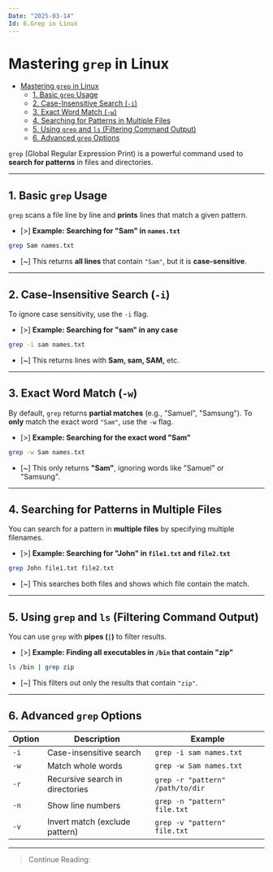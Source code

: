 ```yaml
---
Date: "2025-03-14"
Id: 6.Grep in Linux
---
```


# Mastering `grep` in Linux

<!--toc:start-->

- [Mastering `grep` in Linux](#mastering-grep-in-linux)
  - [1. Basic `grep` Usage](#1-basic-grep-usage)
  - [2. Case-Insensitive Search (`-i`)](#2-case-insensitive-search-i)
  - [3. Exact Word Match (`-w`)](#3-exact-word-match-w)
  - [4. Searching for Patterns in Multiple Files](#4-searching-for-patterns-in-multiple-files)
  - [5. Using `grep` and `ls` (Filtering Command Output)](#5-using-grep-and-ls-filtering-command-output)
  - [6. Advanced `grep` Options](#6-advanced-grep-options)
  <!--toc:end-->

`grep` (Global Regular Expression Print) is a powerful command used to **search for patterns** in files and directories.

---

## 1. Basic `grep` Usage

`grep` scans a file line by line and **prints** lines that match a given pattern.

- [>] **Example: Searching for "Sam" in `names.txt`**

```bash
grep Sam names.txt
```

- [~] This returns **all lines** that contain `"Sam"`, but it is **case-sensitive**.

---

## 2. Case-Insensitive Search (`-i`)

To ignore case sensitivity, use the `-i` flag.

- [>] **Example: Searching for "sam" in any case**

```bash
grep -i sam names.txt
```

- [~] This returns lines with **Sam, sam, SAM,** etc.

---

## 3. Exact Word Match (`-w`)

By default, `grep` returns **partial matches** (e.g., "Samuel", "Samsung").
To **only** match the exact word `"Sam"`, use the `-w` flag.

- [>] **Example: Searching for the exact word "Sam"**

```bash
grep -w Sam names.txt
```

- [~] This only returns **"Sam"**, ignoring words like "Samuel" or "Samsung".

---

## 4. Searching for Patterns in Multiple Files

You can search for a pattern in **multiple files** by specifying multiple filenames.

- [>] **Example: Searching for "John" in `file1.txt` and `file2.txt`**

```bash
grep John file1.txt file2.txt
```

- [~] This searches both files and shows which file contain the match.

---

## 5. Using `grep` and `ls` (Filtering Command Output)

You can use `grep` with **pipes (`|`)** to filter results.

- [>] **Example: Finding all executables in `/bin` that contain "zip"**

```bash
ls /bin | grep zip
```

- [~] This filters out only the results that contain `"zip"`.

---

## 6. Advanced `grep` Options

| **Option** | **Description**                 | **Example**                      |
| ---------- | ------------------------------- | -------------------------------- |
| `-i`       | Case-insensitive search         | `grep -i sam names.txt`          |
| `-w`       | Match whole words               | `grep -w Sam names.txt`          |
| `-r`       | Recursive search in directories | `grep -r "pattern" /path/to/dir` |
| `-n`       | Show line numbers               | `grep -n "pattern" file.txt`     |
| `-v`       | Invert match (exclude pattern)  | `grep -v "pattern" file.txt`     |

---

> Continue Reading:
